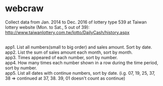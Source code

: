 # webcraw <br>
Collect data from Jan. 2014 to Dec. 2016 of lottery type 539 at Taiwan lottery website (Mon. to Sat., 5 out of 39):<br>
http://www.taiwanlottery.com.tw/lotto/DailyCash/history.aspx <br><br>

app1. List all numbers(small to big order) and sales amount. Sort by date.<br>
app2. List the sum of sales amount each month, sort by month.<br>
app3. Times appeared of each number, sort by number.<br>
app4. How many times each number shown in a row during the time period, sort by number.<br>
app5. List all dates with continue numbers, sort by date. (i.g. 07, 19, 25, 37, 38 => continued at 37, 38. 39, 01 doesn't count as continue)
